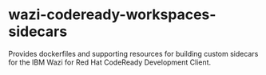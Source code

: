 # wazi-codeready-workspaces-sidecars
Provides dockerfiles and supporting resources for building custom sidecars for the IBM Wazi for Red Hat CodeReady Development Client.
